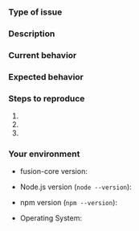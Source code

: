 <!--
  Thank you for taking the time to submit an issue.

  Before opening a new issue, please search existing issues (https://github.com/fusionjs/fusion-core/issues)
  to double-check your issue isn't already known.

  To make it easier for us to help you — please follow the suggested format below.
-->

<!--- Provide a general summary of the issue in the title -->

### Type of issue

<!-- Feature request or bug -->

### Description

<!--- Describe the issue or the enhancement you want to see. -->

### Current behavior

<!--- What happens. -->

### Expected behavior

<!--- What should happen. -->

### Steps to reproduce

1.
2.
3.

### Your environment

* fusion-core version:

* Node.js version (`node --version`):

* npm version (`npm --version`):

* Operating System: